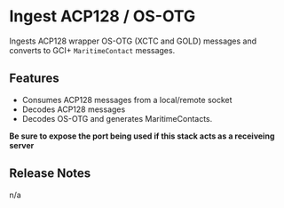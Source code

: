 # Ingest ACP128 / OS-OTG 

Ingests ACP128 wrapper OS-OTG (XCTC and GOLD) messages and converts to GCI+ `MaritimeContact` messages.

## Features

- Consumes ACP128 messages from a local/remote socket
- Decodes ACP128 messages
- Decodes OS-OTG and generates MaritimeContacts. 

**Be sure to expose the port being used if this stack acts as a receiveing server**

## Release Notes

n/a